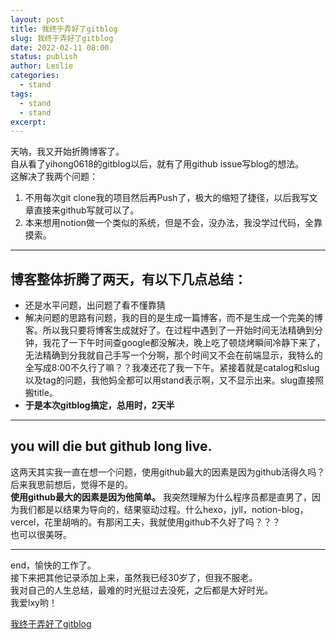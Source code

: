 ```yaml
---
layout: post
title: 我终于弄好了gitblog
slug: 我终于弄好了gitblog
date: 2022-02-11 08:00
status: publish
author: Leslie
categories: 
  - stand 
tags:
  - stand 
  - stand 
excerpt: 
---
```


天呐，我又开始折腾博客了。  
自从看了yihong0618的gitblog以后，就有了用github issue写blog的想法。  
这解决了我两个问题：
1. 不用每次git clone我的项目然后再Push了，极大的缩短了捷径，以后我写文章直接来github写就可以了。
2. 本来想用notion做一个类似的系统，但是不会，没办法，我没学过代码，全靠摸索。

---

## 博客整体折腾了两天，有以下几点总结：

- 还是水平问题，出问题了看不懂靠猜
- 解决问题的思路有问题，我的目的是生成一篇博客，而不是生成一个完美的博客。所以我只要将博客生成就好了。在过程中遇到了一开始时间无法精确到分钟，我花了一下午时间查google都没解决，晚上吃了顿烧烤瞬间冷静下来了，无法精确到分我就自己手写一个分啊，那个时间又不会在前端显示，我特么的全写成8:00不久行了嘛？？我凑还花了我一下午。紧接着就是catalog和slug以及tag的问题，我他妈全都可以用stand表示啊，又不显示出来。slug直接照搬title。  
- **于是本次gitblog搞定，总用时，2天半**

---
## you will die but github long live.

这两天其实我一直在想一个问题，使用github最大的因素是因为github活得久吗？后来我思前想后，觉得不是的。  
**使用github最大的因素是因为他简单。**
我突然理解为什么程序员都是直男了，因为我们都是以结果为导向的，结果驱动过程。什么hexo，jyll，notion-blog，vercel，花里胡哨的。有那闲工夫，我就使用github不久好了吗？？？  
也可以很美呀。

---

end，愉快的工作了。  
接下来把其他记录添加上来，虽然我已经30岁了，但我不服老。  
我对自己的人生总结，最难的时光挺过去没死，之后都是大好时光。  
我爱lxy哟！  

[我终于弄好了gitblog](https://github.com/lesnolie/Marverick/issues/1)

